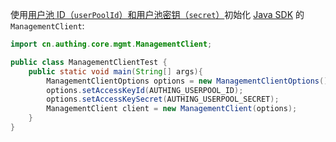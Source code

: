 使用[用户池 ID（`userPoolId`）和用户池密钥（`secret`）](/guides/faqs/get-userpool-id-and-secret.md)初始化 [Java SDK](/reference/sdk-for-java/) 的 `ManagementClient`:

```java
import cn.authing.core.mgmt.ManagementClient;

public class ManagementClientTest {
    public static void main(String[] args){
        ManagementClientOptions options = new ManagementClientOptions();
        options.setAccessKeyId(AUTHING_USERPOOL_ID);
        options.setAccessKeySecret(AUTHING_USERPOOL_SECRET);
        ManagementClient client = new ManagementClient(options);
    }
}
```